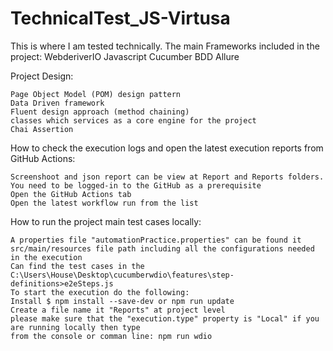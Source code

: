 # TechnicalTest_JS-Virtusa

This is where I am tested technically.
The main Frameworks included in the project:
    WebderiverIO
    Javascript
    Cucumber BDD
    Allure

Project Design:

    Page Object Model (POM) design pattern
    Data Driven framework
    Fluent design approach (method chaining)
    classes which services as a core engine for the project
    Chai Assertion

How to check the execution logs and open the latest execution reports from GitHub Actions:

    Screenshoot and json report can be view at Report and Reports folders.
    You need to be logged-in to the GitHub as a prerequisite
    Open the GitHub Actions tab
    Open the latest workflow run from the list

How to run the project main test cases locally:

    A properties file "automationPractice.properties" can be found it src/main/resources file path including all the configurations needed in the execution
    Can find the test cases in the C:\Users\House\Desktop\cucumberwdio\features\step-definitions>e2eSteps.js
    To start the execution do the following:
    Install $ npm install --save-dev or npm run update
    Create a file name it "Reports" at project level
    please make sure that the "execution.type" property is "Local" if you are running locally then type
    from the console or comman line: npm run wdio
